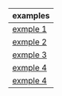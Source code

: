 |examples|
|----|
|[exmple 1](index2)|
|[exmple 2](index3)|
|[exmple 3](p2)|
|[exmple 4](p1)|
|[exmple 4](p1)|